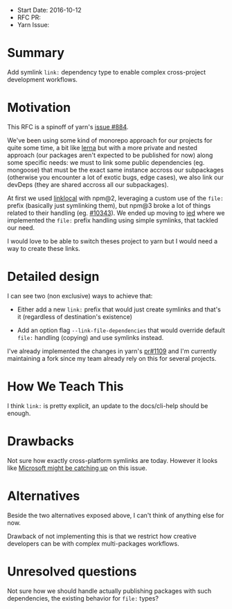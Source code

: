 - Start Date: 2016-10-12
- RFC PR:
- Yarn Issue:

# Summary

Add symlink `link:` dependency type to enable complex cross-project development
workflows.

# Motivation

This RFC is a spinoff of yarn's [issue #884](https://github.com/yarnpkg/yarn/issues/884).

We've been using some kind of monorepo approach for our projects for quite some
time, a bit like [lerna](https://github.com/lerna/lerna) but with a more private
and nested approach (our packages aren't expected to be published for now) along
some specific needs: we must to link some public dependencies (eg. mongoose)
that must be the exact same instance accross our subpackages (otherwise you
encounter a lot of exotic bugs, edge cases), we also link our devDeps (they are
shared accross all our subpackages).

At first we used [linklocal](https://github.com/timoxley/linklocal) with npm@2,
leveraging a custom use of the `file:` prefix (basically just symlinking them),
but npm@3 broke a lot of things related to their handling (eg.
[#10343](https://github.com/npm/npm/issues/10343)). We ended up moving to
[ied](https://github.com/alexanderGugel/ied) where we implemented the `file:`
prefix handling using simple symlinks, that tackled our need.

I would love to be able to switch theses project to yarn but I would need a way
to create these links.

# Detailed design

I can see two (non exclusive) ways to achieve that:

- Either add a new `link:` prefix that would just create symlinks and that's it
  (regardless of destination's existence)

- Add an option flag `--link-file-dependencies` that would override default
  `file:` handling (copying) and use symlinks instead.

I've already implemented the changes in yarn's [pr#1109](https://github.com/yarnpkg/yarn/pull/1109) and I'm
currently maintaining a fork since my team already rely on this for several
projects.

# How We Teach This

I think `link:` is pretty explicit, an update to the docs/cli-help should be
enough.

# Drawbacks

Not sure how exactly cross-platform symlinks are today. However it looks like
[Microsoft might be catching up](https://blogs.windows.com/buildingapps/2016/12/02/symlinks-windows-10/) on this issue.

# Alternatives

Beside the two alternatives exposed above, I can't think of anything else for
now.

Drawback of not implementing this is that we restrict how creative developers
can be with complex multi-packages workflows.

# Unresolved questions

Not sure how we should handle actually publishing packages with such
dependencies, the existing behavior for `file:` types?